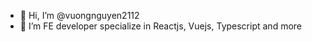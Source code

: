 - 👋 Hi, I’m @vuongnguyen2112
- 👀 I’m FE developer specialize in Reactjs, Vuejs, Typescript and more


<!---
vuongnguyen2112/vuongnguyen2112 is a ✨ special ✨ repository because its `README.md` (this file) appears on your GitHub profile.
You can click the Preview link to take a look at your changes.
--->
